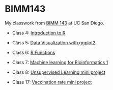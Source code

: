 # BIMM143

My classwork from [BIMM 143](https://bioboot.github.io/bimm143_W23/) at UC San Diego. 

- Class 4: [Introduction to R](https://github.com/puddingpeach/bimm143/blob/main/lab4.pdf)

- Class 5: [Data Visualization with ggplot2](https://github.com/puddingpeach/bimm143/blob/main/class05.md)

- Class 6: [R Functions](https://github.com/puddingpeach/bimm143/blob/main/class06/class06.pdf)

- Class 7: [Machine learning for Bioinformatics 1](https://github.com/puddingpeach/bimm143/blob/main/class07/class07.pdf)

- Class 8: [Unsupervised Learning mini project](https://github.com/puddingpeach/bimm143/blob/main/class08_mini_project/class08.qmd)

- Class 17: [Vaccination rate mini project](https://github.com/puddingpeach/bimm143/blob/main/class17.md)


